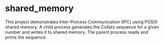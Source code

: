 # shared_memory
This project demonstrates Inter-Process Communication (IPC) using POSIX shared memory. A child process generates the Collatz sequence for a given number and writes it to shared memory. The parent process reads and prints the sequence.
